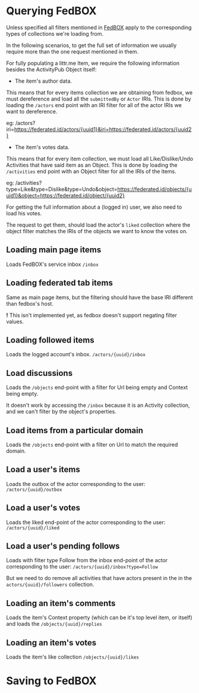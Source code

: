 # Querying FedBOX

Unless specified all filters mentioned in [FedBOX](https://github.com/go-ap/fedbox/tree/master/doc/c2s.md) apply to the 
corresponding types of collections we're loading from.

In the following scenarios, to get the full set of information we usually require more than the one request mentioned in them.

For fully populating a littr.me Item, we require the following information besides the ActivityPub Object itself:

* The item's author data.

This means that for every items collection we are obtaining from fedbox, we must dereference and load all the `submittedBy` or `Actor` IRIs.
This is done by loading the `/actors` end point with an IRI filter for all of the actor IRIs we want to dereference.

eg: /actors?iri=https://federated.id/actors/{uuid1}&iri=https://federated.id/actors/{uuid2}

* The item's votes data.

This means that for every item collection, we must load all Like/Dislike/Undo Activities that have said item as an Object.
This is done by loading the `/activities` end point with an Object filter for all the IRIs of the items.

eg: /activities?type=Like&type=Dislike&type=Undo&object=https://federated.id/objects/{uuid1}&object=https://federated.id/object/{uuid2}

For getting the full information about a (logged in) user, we also need to load his votes. 

The request to get them, should load the actor's `liked` collection where the object filter matches the IRIs of the objects we want to know the votes on.

## Loading main page items

Loads FedBOX's service inbox `/inbox`

## Loading federated tab items

Same as main page items, but the filtering should have the base IRI different than fedbox's host.

**!** This isn't implemented yet, as fedbox doesn't support negating filter values.

## Loading followed items

Loads the logged account's inbox. `/actors/{uuid}/inbox`

## Load discussions

Loads the `/objects` end-point with a filter for Url being empty and Context being empty.

It doesn't work by accessing the `/inbox` because it is an Activity collection, and we can't filter by the object's properties.

## Load items from a particular domain

Loads the `/objects` end-point with a filter on Url to match the required domain.

## Load a user's items

Loads the outbox of the actor corresponding to the user: `/actors/{uuid}/outbox`

## Load a user's votes

Loads the liked end-point of the actor corresponding to the user: `/actors/{uuid}/liked`

## Load a user's pending follows

Loads with filter type Follow from the inbox end-point of the actor corresponding to the user: `/actors/{uuid}/inbox?type=Follow`

But we need to do remove all activities that have actors present in the in the `actors/{uuid}/followers` collection. 

## Loading an item's comments

Loads the item's Context property (which can be it's top level item, or itself) and loads the `/objects/{uuid}/replies`

## Loading an item's votes

Loads the item's like collection `/objects/{uuid}/likes`

# Saving to FedBOX



